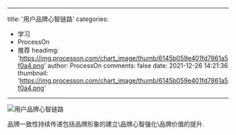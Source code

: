 
---
title: '用户品牌心智链路'
categories: 
 - 学习
 - ProcessOn
 - 推荐
headimg: 'https://img.processon.com/chart_image/thumb/6145b059e401fd7861a5f0a4.png'
author: ProcessOn
comments: false
date: 2021-12-26 14:21:36
thumbnail: 'https://img.processon.com/chart_image/thumb/6145b059e401fd7861a5f0a4.png'
---

<div>   
<img class="thumb" alt="用户品牌心智链路" src="https://img.processon.com/chart_image/thumb/6145b059e401fd7861a5f0a4.png" referrerpolicy="no-referrer">
<p>品牌一致性持续传递包括品牌形象的建立\品牌心智强化\品牌价值的提升.</p>  
</div>
            